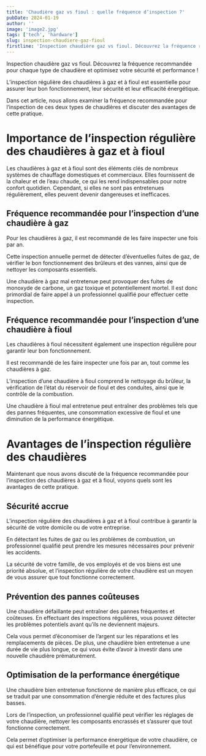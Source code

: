 ```yaml
---
title: 'Chaudière gaz vs fioul : quelle fréquence d’inspection ?'
pubDate: 2024-01-19
author: ''
image: 'image2.jpg'
tags: ['tech', 'hardware']
slug: inspection-chaudiere-gaz-fioul
firstline: 'Inspection chaudière gaz vs fioul. Découvrez la fréquence recommandée pour chaque type de chaudière et optimisez votre sécurité et performance !'
---
```

Inspection chaudière gaz vs fioul. Découvrez la fréquence recommandée pour chaque type de chaudière et optimisez votre sécurité et performance !

L’inspection régulière des chaudières à gaz et à fioul est essentielle pour assurer leur bon fonctionnement, leur sécurité et leur efficacité énergétique.

Dans cet article, nous allons examiner la fréquence recommandée pour l’inspection de ces deux types de chaudières et discuter des avantages de cette pratique.

# Importance de l’inspection régulière des chaudières à gaz et à fioul

Les chaudières à gaz et à fioul sont des éléments clés de nombreux systèmes de chauffage domestiques et commerciaux. Elles fournissent de la chaleur et de l’eau chaude, ce qui les rend indispensables pour notre confort quotidien. Cependant, si elles ne sont pas entretenues régulièrement, elles peuvent devenir dangereuses et inefficaces.

## Fréquence recommandée pour l’inspection d’une chaudière à gaz

Pour les chaudières à gaz, il est recommandé de les faire inspecter une fois par an.

Cette inspection annuelle permet de détecter d’éventuelles fuites de gaz, de vérifier le bon fonctionnement des brûleurs et des vannes, ainsi que de nettoyer les composants essentiels.

Une chaudière à gaz mal entretenue peut provoquer des fuites de monoxyde de carbone, un gaz toxique et potentiellement mortel. Il est donc primordial de faire appel à un professionnel qualifié pour effectuer cette inspection.

## Fréquence recommandée pour l’inspection d’une chaudière à fioul

Les chaudières à fioul nécessitent également une inspection régulière pour garantir leur bon fonctionnement.

Il est recommandé de les faire inspecter une fois par an, tout comme les chaudières à gaz.

L’inspection d’une chaudière à fioul comprend le nettoyage du brûleur, la vérification de l’état du réservoir de fioul et des conduites, ainsi que le contrôle de la combustion.

Une chaudière à fioul mal entretenue peut entraîner des problèmes tels que des pannes fréquentes, une consommation excessive de fioul et une diminution de la performance énergétique.

# Avantages de l’inspection régulière des chaudières

Maintenant que nous avons discuté de la fréquence recommandée pour l’inspection des chaudières à gaz et à fioul, voyons quels sont les avantages de cette pratique.

## Sécurité accrue

L’inspection régulière des chaudières à gaz et à fioul contribue à garantir la sécurité de votre domicile ou de votre entreprise.

En détectant les fuites de gaz ou les problèmes de combustion, un professionnel qualifié peut prendre les mesures nécessaires pour prévenir les accidents.

La sécurité de votre famille, de vos employés et de vos biens est une priorité absolue, et l’inspection régulière de votre chaudière est un moyen de vous assurer que tout fonctionne correctement.

## Prévention des pannes coûteuses

Une chaudière défaillante peut entraîner des pannes fréquentes et coûteuses. En effectuant des inspections régulières, vous pouvez détecter les problèmes potentiels avant qu’ils ne deviennent majeurs.

Cela vous permet d’économiser de l’argent sur les réparations et les remplacements de pièces. De plus, une chaudière bien entretenue a une durée de vie plus longue, ce qui vous évite d’avoir à investir dans une nouvelle chaudière prématurément.

## Optimisation de la performance énergétique

Une chaudière bien entretenue fonctionne de manière plus efficace, ce qui se traduit par une consommation d’énergie réduite et des factures plus basses.

Lors de l’inspection, un professionnel qualifié peut vérifier les réglages de votre chaudière, nettoyer les composants encrassés et s’assurer que tout fonctionne correctement.

Cela permet d’optimiser la performance énergétique de votre chaudière, ce qui est bénéfique pour votre portefeuille et pour l’environnement.